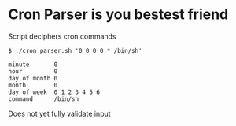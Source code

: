 # Cron Parser is you bestest friend

Script deciphers cron commands
```
$ ./cron_parser.sh '0 0 0 0 * /bin/sh'

minute       0
hour         0
day of month 0
month        0
day of week  0 1 2 3 4 5 6
command      /bin/sh
```

Does not yet fully validate input
